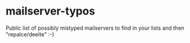 # mailserver-typos
Public list of possibly mistyped mailservers to find in your lists and then "repalce/deelte" :-)

